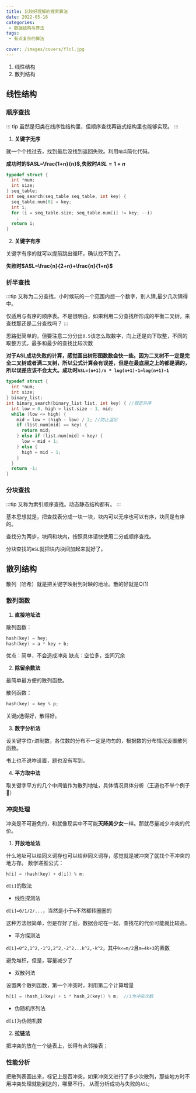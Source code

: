 ```yaml
---
title: 比较好理解的搜索算法
date: 2022-05-16
categories:
 - 数据结构与算法
tags: 
 - 有点复杂的算法

cover: /images/covers/flcl.jpg
---
```


1. 线性结构
2. 散列结构
   
<!-- more -->

## 线性结构

### 顺序查找

::: tip
虽然是归类在线序性结构里，但顺序查找再链式结构里也能够实现。
:::

1. **关键字无序**

就一个个找过去，找到最后没找到返回失败。利用```哨兵```简化代码。

**成功时的$ASL=\frac{1+n}{n}$,失败时$ASL=1+n$**


```c
typedef struct {
  int *num;
  int size;
} seq_table;
int seq_search(seq_table seq_table, int key) {
  seq_table.num[0] = key;
  int i;
  for (i = seq_table.size; seq_table.num[i] != key; --i)
    ;
  return i;
}
```

2. **关键字有序**

关键字有序的就可以提前跳出循环，确认找不到了。

**失败时$ASL=\frac{n}{2+n}+\frac{n}{1+n}$**


### 折半查找

:::tip
又称为二分查找，小时候玩的一个范围内想一个数字，别人猜,最少几次猜得中。

仅适用与有序的顺序表。不是很明白，如果利用二分查找所形成的平衡二叉树，来查找那还是二分查找吗？
:::

思路挺简单的，但要注意二分分出```0.5```该怎么取数字，向上还是向下取整，不同的取整方式，最多和最少的查找比较次数

**对于ASL成功失败的计算，感觉画出树形图数数会快一些。因为二叉树不一定是完全二叉树或者满二叉树，所以公式计算会有误差，但是在最底层之上的都是满的，所以误差应该不会太大。成功时```ASL=(n+1)/n * log(n+1)-1≈log(n+1)-1```**

```c
typedef struct {
  int *num;
  int size;
} binary_list;
int binary_search(binary_list list, int key) { //假定升序
  int low = 0, high = list.size - 1, mid;
  while (low <= high) {
    mid = low + (high - low) / 2; //防止溢出
    if (list.num[mid] == key) {
      return mid;
    } else if (list.num[mid] < key) {
      low = mid + 1;
    } else {
      high = mid - 1;
    }
  }
  return -1;
}
```

### 分块查找

:::tip
又称为索引顺序查找。动态静态结构都有。
:::

基本思想就是，把查找表分成一块一块，块内可以无序也可以有序，块间是有序的。

查找分为两步，块间和块内，按照具体请快使用二分或顺序查找。

分块查找的```ASL```就把块内块间加起来就好了。

## 散列结构

散列（哈希）就是把关键字映射到对映的地址。散的好就是O(1)

### 散列函数

1. **直接地址法**

散列函数：
```c
hash(key) = hey;
hash(key) = a * key + b;
```

优点：简单，不会造成冲突
缺点：空位多，空间冗余

2. **除留余数法**

最简单最方便的散列函数。

散列函数：
```c
hash(key) = key % p;
```

关键```p```选得好，散得好。

3. **数字分析法**

设关键字位```r```进制数，各位数的分布不一定是均匀的，根据数的分布情况设置散列函数。

书上也不说咋设置，题也没有写到。

4. **平方取中法**

取关键字平方的几个中间值作为散列地址，具体情况具体分析（王道也不举个例子:falafel:）


### 冲突处理

冲突是不可避免的，和就像现实中不可能**天降美少女**一样。那就尽量减少冲突的代价。

1. **开放地址法**

什么地址可以给同义词存也可以给非同义词存，感觉就是被冲突了就找个不冲突的地方存。
数学递推公式：

```c
h[i] = (hash(key) + d[i]) % m;
```

```d[i]```的取法

- 线性探测法

```d[i]=0/1/2/...```，当然是小于```m```不然都转圈圈的

这种方法很简单，但是存好了后，数据会坨在一起，查找花的代价可能就比较高。

- 平方探测法

```d[i]=0^2,1^2,-1^2,2^2,-2^2...k^2,-k^2```，其中```k<=m/2```且```m=4k+3```的素数

避免堆积，但是，容量减少了

- 双散列法

设置两个散列函数，第一个冲突时，利用第二个计算增量

```c
h[i] = (hash_1(key) + i * hash_2(key)) % m;  //i为冲突次数 
```


- 伪随机序列法

```d[i]```为伪随机数

2. **拉链法**

把冲突的放在一个链表上，长得有点邻接表；

### 性能分析

把散列表画出来，标记上是否冲突，如果冲突又进行了多少次散列，那些地方时不用冲突处理就能到达的，哪里不行。
从而分析成功与失败的```ASL```;